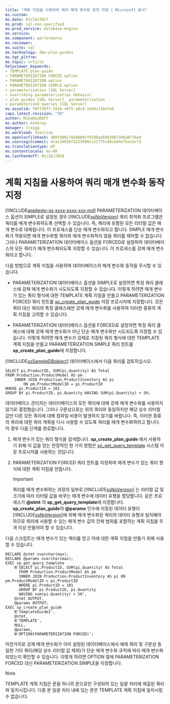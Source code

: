 ```yaml
---
title: "계획 지침을 사용하여 쿼리 매개 변수화 동작 지정 | Microsoft 문서"
ms.custom: 
ms.date: 03/14/2017
ms.prod: sql-non-specified
ms.prod_service: database-engine
ms.service: 
ms.component: performance
ms.reviewer: 
ms.suite: sql
ms.technology: dbe-plan-guides
ms.tgt_pltfrm: 
ms.topic: article
helpviewer_keywords:
- TEMPLATE plan guide
- PARAMETERIZATION FORCED option
- PARAMETERIZATION option
- PARAMETERIZATION SIMPLE option
- parameterization [SQL Server]
- overriding parameterization behavior
- plan guides [SQL Server], parameterization
- parameterized queries [SQL Server]
ms.assetid: f0f738ff-2819-4675-a8c8-1eb6c210a7e6
caps.latest.revision: "35"
author: MikeRayMSFT
ms.author: mikeray
manager: craigg
ms.workload: Inactive
ms.openlocfilehash: 300fd06c7de6889cf8198aeb803d67398a0776e9
ms.sourcegitcommit: dcac30038f2223990cc21775c84cbd4e7bacdc73
ms.translationtype: HT
ms.contentlocale: ko-KR
ms.lasthandoff: 01/18/2018
---
```

# <a name="specify-query-parameterization-behavior-by-using-plan-guides"></a>계획 지침을 사용하여 쿼리 매개 변수화 동작 지정
[!INCLUDE[appliesto-ss-xxxx-xxxx-xxx-md](../../includes/appliesto-ss-xxxx-xxxx-xxx-md.md)] PARAMETERIZATION 데이터베이스 옵션이 SIMPLE로 설정된 경우 [!INCLUDE[ssNoVersion](../../includes/ssnoversion-md.md)] 쿼리 최적화 프로그램은 쿼리를 매개 변수화하도록 선택할 수 있습니다. 즉, 쿼리에 포함된 모든 리터럴 값은 매개 변수로 대체됩니다. 이 프로세스를 단순 매개 변수화라고 합니다. SIMPLE 매개 변수화가 적용되면 매개 변수화할 쿼리와 매개 변수화하지 않을 쿼리를 제어할 수 없습니다. 그러나 PARAMETERIZATION 데이터베이스 옵션을 FORCED로 설정하여 데이터베이스의 모든 쿼리가 매개 변수화되도록 지정할 수 있습니다. 이 프로세스를 강제 매개 변수화라고 합니다.  
  
 다음 방법으로 계획 지침을 사용하여 데이터베이스의 매개 변수화 동작을 무시할 수 있습니다.  
  
-   PARAMETERIZATION 데이터베이스 옵션을 SIMPLE로 설정하면 특정 쿼리 클래스에 강제 매개 변수화가 시도되도록 지정할 수 있습니다. 이렇게 하려면 매개 변수가 있는 쿼리 형식에 대한 TEMPLATE 계획 지침을 만들고 PARAMETERIZATION FORCED 쿼리 힌트를 [sp_create_plan_guide](../../relational-databases/system-stored-procedures/sp-create-plan-guide-transact-sql.md) 저장 프로시저에 지정합니다. 모든 쿼리 대신 쿼리의 특정 클래스에만 강제 매개 변수화를 사용하여 이러한 종류의 계획 지침을 고려할 수 있습니다.  
  
-   PARAMETERIZATION 데이터베이스 옵션을 FORCED로 설정하면 특정 쿼리 클래스에 대해 강제 매개 변수화가 아닌 단순 매개 변수화만 시도되도록 지정할 수 있습니다. 이렇게 하려면 매개 변수가 강제로 지정된 쿼리 형식에 대한 TEMPLATE 계획 지침을 만들고 PARAMETERIZATION SIMPLE 쿼리 힌트를 **sp_create_plan_guide**에 지정합니다.  
  
 [!INCLUDE[ssSampleDBobject](../../includes/sssampledbobject-md.md)] 데이터베이스에서 다음 쿼리를 검토하십시오.  
  
```  
SELECT pi.ProductID, SUM(pi.Quantity) AS Total  
FROM Production.ProductModel AS pm   
    INNER JOIN Production.ProductInventory AS pi   
        ON pm.ProductModelID = pi.ProductID   
WHERE pi.ProductID = 101   
GROUP BY pi.ProductID, pi.Quantity HAVING SUM(pi.Quantity) > 50;  
```  
  
 데이터베이스 관리자는 데이터베이스의 모든 쿼리에 대해 강제 매개 변수화를 사용하지 않기로 결정했습니다. 그러나 구문상으로는 위의 쿼리와 동일하지만 해당 상수 리터럴 값만 다른 모든 쿼리에 대해 컴파일 비용이 발생하지 않기를 바랍니다. 즉, 이러한 종류의 쿼리에 대한 쿼리 계획을 다시 사용할 수 있도록 쿼리를 매개 변수화하려고 합니다. 이 경우 다음 단계를 완료합니다.  
  
1.  매개 변수가 있는 쿼리 형식을 검색합니다. **sp_create_plan_guide** 에서 사용하기 위해 이 값을 얻는 안정적인 한 가지 방법은 [sp_get_query_template](../../relational-databases/system-stored-procedures/sp-get-query-template-transact-sql.md) 시스템 저장 프로시저를 사용하는 것입니다.  
  
2.  PARAMETERIZATION FORCED 쿼리 힌트를 지정하여 매개 변수가 있는 쿼리 형식에 대한 계획 지침을 만듭니다.  
  
    > [!IMPORTANT]  
    >  쿼리를 매개 변수화하는 과정의 일부로 [!INCLUDE[ssNoVersion](../../includes/ssnoversion-md.md)] 는 리터럴 값 및 크기에 따라 리터럴 값을 바꾸는 매개 변수에 데이터 유형을 할당합니다. 같은 프로세스가 **@stmt** 의 **sp_get_query_template**에 지정합니다. **sp_create_plan_guide**의 **@params** 인수에 지정된 데이터 유형이 [!INCLUDE[ssNoVersion](../../includes/ssnoversion-md.md)]에 의해 매개 변수화된 쿼리의 데이터 유형과 일치해야 하므로 쿼리에 사용할 수 있는 매개 변수 값의 전체 범위를 포함하는 계획 지침을 두 개 이상 만들어야 할 수 있습니다.  
  
 다음 스크립트는 매개 변수가 있는 쿼리를 얻고 이에 대한 계획 지침을 만들기 위해 사용할 수 있습니다.  
  
```  
DECLARE @stmt nvarchar(max);  
DECLARE @params nvarchar(max);  
EXEC sp_get_query_template   
    N'SELECT pi.ProductID, SUM(pi.Quantity) AS Total   
      FROM Production.ProductModel AS pm   
      INNER JOIN Production.ProductInventory AS pi ON pm.ProductModelID = pi.ProductID   
      WHERE pi.ProductID = 101   
      GROUP BY pi.ProductID, pi.Quantity   
      HAVING sum(pi.Quantity) > 50',  
    @stmt OUTPUT,   
    @params OUTPUT;  
EXEC sp_create_plan_guide   
    N'TemplateGuide1',   
    @stmt,   
    N'TEMPLATE',   
    NULL,   
    @params,   
    N'OPTION(PARAMETERIZATION FORCED)';  
```  
  
 마찬가지로 강제 매개 변수화가 이미 설정된 데이터베이스에서 예제 쿼리 및 구문상 동일한 기타 쿼리(해당 상수 리터럴 값 제외)가 단순 매개 변수화 규칙에 따라 매개 변수화되었는지 확인할 수 있습니다. 이렇게 하려면 OPTION 절에 PARAMETERIZATION FORCED 대신 PARAMETERIZATION SIMPLE을 지정합니다.  
  
> [!NOTE]  
>  TEMPLATE 계획 지침은 문을 하나의 문으로만 구성되어 있는 일괄 처리에 제출된 쿼리와 일치시킵니다. 다중 문 일괄 처리 내에 있는 문은 TEMPLATE 계획 지침에 일치시킬 수 없습니다.  
  
  
